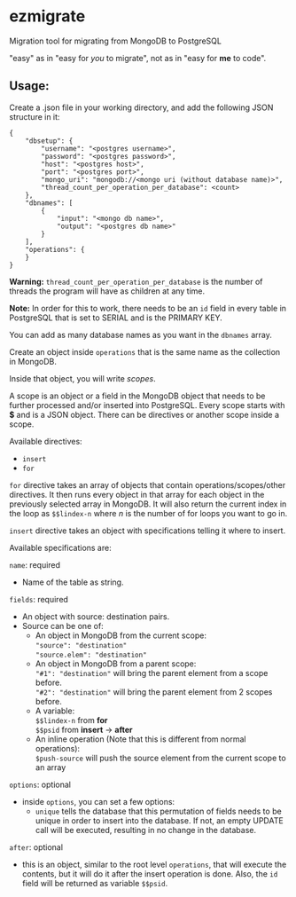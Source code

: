 # ezmigrate
Migration tool for migrating from MongoDB to PostgreSQL


"easy" as in "easy for *you* to migrate", not as in "easy for **me** to code".




## Usage:

Create a .json file in your working directory, and add the following JSON structure in it:
```
{
    "dbsetup": {
        "username": "<postgres username>",
        "password": "<postgres password>",
        "host": "<postgres host>",
        "port": "<postgres port>",
        "mongo_uri": "mongodb://<mongo uri (without database name)>",
        "thread_count_per_operation_per_database": <count>
    },
    "dbnames": [
        {
            "input": "<mongo db name>",
            "output": "<postgres db name>"
        }
    ],
    "operations": {
    }
}
```

**Warning:** `thread_count_per_operation_per_database` is the number of threads the program will have as children at any time.


**Note:** In order for this to work, there needs to be an `id` field in every table in PostgreSQL that is set to SERIAL and is the PRIMARY KEY.

You can add as many database names as you want in the `dbnames` array.

Create an object inside `operations` that is the same name as the collection in MongoDB.

Inside that object, you will write *scopes*.

A scope is an object or a field in the MongoDB object that needs to be further processed and/or inserted into PostgreSQL. Every scope starts with **$** and is a JSON object. There can be directives or another scope inside a scope.

Available directives:

  * `insert`
  * `for`

`for` directive takes an array of objects that contain operations/scopes/other directives. It then runs every object in that array for each object in the previously selected array in MongoDB. It will also return the current index in the loop as `$$lindex-n` where *n* is the number of for loops you want to go in.

`insert` directive takes an object with specifications telling it where to insert.

Available specifications are:  


`name`: required  
   * Name of the table as string.  


`fields`: required  
   * An object with source: destination pairs.  
   * Source can be one of:  
        - An object in MongoDB from the current scope:  
            ```"source": "destination"```  
            ```"source.elem": "destination"```  
        - An object in MongoDB from a parent scope:  
            ```"#1": "destination"``` will bring the parent element from a scope before.  
            ```"#2": "destination"``` will bring the parent element from 2 scopes before.  
        - A variable:  
            `$$lindex-n` from **for**  
            `$$psid` from **insert** -> **after**  
        - An inline operation (Note that this is different from normal operations):  
            `$push-source` will push the source element from the current scope to an array  
            
            
`options`: optional  
  * inside `options`, you can set a few options:  
      * `unique` tells the database that this permutation of fields needs to be unique in order to insert into the database. If not, an empty UPDATE call will be executed, resulting in no change in the database.  


`after`: optional  
  * this is an object, similar to the root level `operations`, that will execute the contents, but it will do it after the insert operation is done. Also, the `id` field will be returned as variable `$$psid`.  

